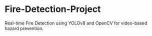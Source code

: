 # Fire-Detection-Project
Real-time Fire Detection using YOLOv8 and OpenCV for video-based hazard prevention.
